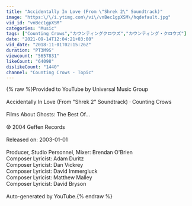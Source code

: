 ```yaml
---
title: "Accidentally In Love (From \"Shrek 2\" Soundtrack)"
image: "https:\/\/i.ytimg.com\/vi\/vnBec1gpXSM\/hqdefault.jpg"
vid_id: "vnBec1gpXSM"
categories: "Music"
tags: ["Counting Crows","カウンティングクロウズ","カウンティング・クロウズ"]
date: "2021-09-14T12:04:21+03:00"
vid_date: "2018-11-01T02:15:26Z"
duration: "PT3M9S"
viewcount: "5657831"
likeCount: "64098"
dislikeCount: "1440"
channel: "Counting Crows - Topic"
---
```

{% raw %}Provided to YouTube by Universal Music Group<br /><br />Accidentally In Love (From &quot;Shrek 2&quot; Soundtrack) · Counting Crows<br /><br />Films About Ghosts: The Best Of...<br /><br />℗ 2004 Geffen Records<br /><br />Released on: 2003-01-01<br /><br />Producer, Studio  Personnel, Mixer: Brendan O'Brien<br />Composer  Lyricist: Adam Duritz<br />Composer  Lyricist: Dan Vickrey<br />Composer  Lyricist: David Immergluck<br />Composer  Lyricist: Matthew Malley<br />Composer  Lyricist: David Bryson<br /><br />Auto-generated by YouTube.{% endraw %}
